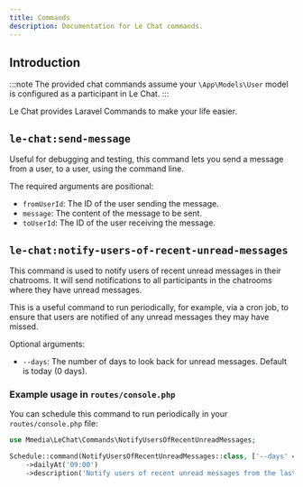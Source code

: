 ```yaml
---
title: Commands
description: Documentation for Le Chat commands.
---
```


## Introduction
:::note
The provided chat commands assume your `\App\Models\User` model is configured as a participant in Le Chat.
:::

Le Chat provides Laravel Commands to make your life easier.

## `le-chat:send-message`
Useful for debugging and testing, this command lets you send a message from a user, to a user, using the command line.

The required arguments are positional:
- `fromUserId`: The ID of the user sending the message.
- `message`: The content of the message to be sent.
- `toUserId`: The ID of the user receiving the message.

## `le-chat:notify-users-of-recent-unread-messages`
This command is used to notify users of recent unread messages in their chatrooms. It will send notifications to all participants in the chatrooms where they have unread messages.

This is a useful command to run periodically, for example, via a cron job, to ensure that users are notified of any unread messages they may have missed.

Optional arguments:
- `--days`: The number of days to look back for unread messages. Default is today (0 days).

### Example usage in `routes/console.php`
You can schedule this command to run periodically in your `routes/console.php` file:
```php
use Mmedia\LeChat\Commands\NotifyUsersOfRecentUnreadMessages;

Schedule::command(NotifyUsersOfRecentUnreadMessages::class, ['--days' => 1])
    ->dailyAt('09:00')
    ->description('Notify users of recent unread messages from the last day');
```